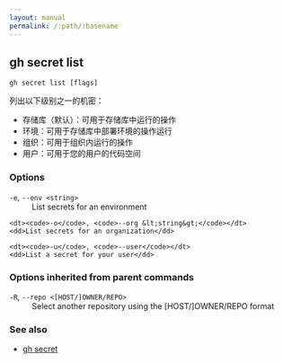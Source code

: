 ```yaml
---
layout: manual
permalink: /:path/:basename
---
```


## gh secret list

```
gh secret list [flags]
```

列出以下级别之一的机密：

-   存储库（默认）：可用于存储库中运行的操作
-   环境：可用于存储库中部署环境的操作运行
-   组织：可用于组织内运行的操作
-   用户：可用于您的用户的代码空间

### Options

<dl class="flags">
	<dt><code>-e</code>, <code>--env &lt;string&gt;</code></dt>
	<dd>List secrets for an environment</dd>

```
<dt><code>-o</code>, <code>--org &lt;string&gt;</code></dt>
<dd>List secrets for an organization</dd>

<dt><code>-u</code>, <code>--user</code></dt>
<dd>List a secret for your user</dd>
```

</dl>

### Options inherited from parent commands

<dl class="flags">
	<dt><code>-R</code>, <code>--repo &lt;[HOST/]OWNER/REPO&gt;</code></dt>
	<dd>Select another repository using the [HOST/]OWNER/REPO format</dd>
</dl>

### See also

-   [gh secret](./gh_secret)
